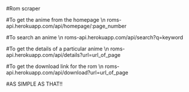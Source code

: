 #Rom scraper

#To get the anime from the homepage \n
roms-api.herokuapp.com/api/homepage/:page_number

#To search an anime \n
roms-api.herokuapp.com/api/search?q=keyword

#To get the details of a particular anime \n
roms-api.herokuapp.com/api/details?url=url_of_page

#To get the download link for the rom \n
roms-api.herokuapp.com/api/download?url=url_of_page

#AS SIMPLE AS THAT!!
